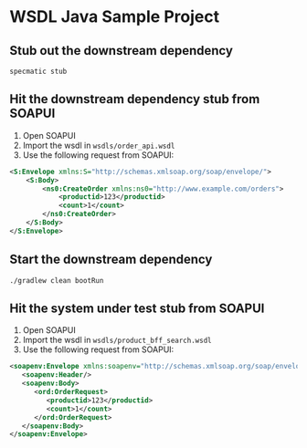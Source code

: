 # WSDL Java Sample Project

## Stub out the downstream dependency

```
specmatic stub
```

## Hit the downstream dependency stub from SOAPUI

1. Open SOAPUI
2. Import the wsdl in `wsdls/order_api.wsdl`
3. Use the following request from SOAPUI:

```xml
<S:Envelope xmlns:S="http://schemas.xmlsoap.org/soap/envelope/">
    <S:Body>
        <ns0:CreateOrder xmlns:ns0="http://www.example.com/orders">
            <productid>123</productid>
            <count>1</count>
        </ns0:CreateOrder>
    </S:Body>
</S:Envelope>
```

## Start the downstream dependency

```shell
./gradlew clean bootRun
```

## Hit the system under test stub from SOAPUI

1. Open SOAPUI
2. Import the wsdl in `wsdls/product_bff_search.wsdl`
3. Use the following request from SOAPUI:

```xml
<soapenv:Envelope xmlns:soapenv="http://schemas.xmlsoap.org/soap/envelope/" xmlns:ord="http://www.example.com/orders">
   <soapenv:Header/>
   <soapenv:Body>
      <ord:OrderRequest>
         <productid>123</productid>
         <count>1</count>
      </ord:OrderRequest>
   </soapenv:Body>
</soapenv:Envelope>
```
